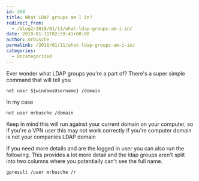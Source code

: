 ```yaml
---
id: 368
title: What LDAP groups am I in?
redirect_from:
  - /blog2/2018/01/11/what-ldap-groups-am-i-in/
date: 2018-01-11T02:59:41+00:00
author: mrbusche
permalink: /2018/01/11/what-ldap-groups-am-i-in/
categories:
  - Uncategorized
---
```


Ever wonder what LDAP groups you're a part of? There's a super simple command that will tell you

    net user ${windowsUsername} /domain

In my case

    net user mrbusche /domain

Keep in mind this will run against your current domain on your computer, so if you're a VPN user this may not work correctly if you're computer domain is not your companies LDAP domain

If you need more details and are the logged in user you can also run the following. This provides a lot more detail and the ldap groups aren't split into two columns where you potentially can't see the full name.

    gpresult /user mrbusche /r

